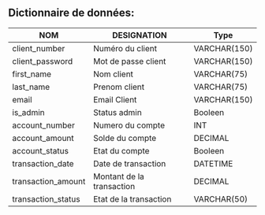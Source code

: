 ## Dictionnaire de données:

| NOM                | DESIGNATION               | Type         |
| ------------------ | ------------------------- | ------------ |
| client_number      | Numéro du client          | VARCHAR(150) |
| client_password    | Mot de passe client       | VARCHAR(150) |
| first_name         | Nom client                | VARCHAR(75)  |
| last_name          | Prenom client             | VARCHAR(75)  |
| email              | Email Client              | VARCHAR(150) |
| is_admin           | Status admin              | Booleen      |
| account_number     | Numero du compte          | INT          |
| account_amount     | Solde du compte           | DECIMAL      |
| account_status     | Etat du compte            | Booleen      |
| transaction_date   | Date de transaction       | DATETIME     |
| transaction_amount | Montant de la transaction | DECIMAL      |
| transaction_status | Etat de la transaction    | VARCHAR(50)  |     |
